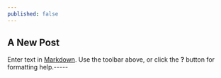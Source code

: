 ```yaml
---
published: false
---
```


###

## A New Post

Enter text in [Markdown](http://daringfireball.net/projects/markdown/). Use the toolbar above, or click the **?** button for formatting help.-----

